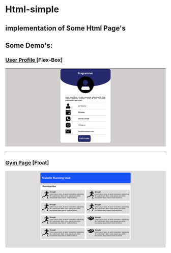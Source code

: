 # Html-simple
## implementation of Some Html Page's

## Some Demo's:

### <a href="./User-Profile" >User Profile </a> [Flex-Box]
<img src="./User-Profile/img/profile.png" width="600px">

___
### <a href="./Gym_page" >Gym Page</a> [Float]
<img src='./Gym_page/images/float.png' width="600px">



